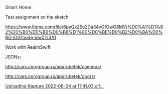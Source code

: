 Smart Home 

Test assignment on the sketch

https://www.figma.com/file/6pyQxZEo2Da34vGfOwO8MV/%D0%A1%D1%82%D0%B0%D0%B6%D0%B8%D1%80%D0%BE%D0%B2%D0%BA%D0%B0-iOS?node-id=0%3A1

Work with RealmSwift

JSONs:

http://cars.cprogroup.ru/api/rubetek/cameras/

http://cars.cprogroup.ru/api/rubetek/doors/


[Uploading Kapture 2022-06-04 at 17.41.03.gif…]()
